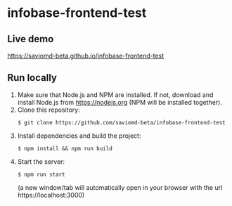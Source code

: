 # infobase-frontend-test

## Live demo
https://saviomd-beta.github.io/infobase-frontend-test

## Run locally
1. Make sure that Node.js and NPM are installed. If not, download and install Node.js from https://nodejs.org (NPM will be installed together).
1. Clone this repository:
	```
	$ git clone https://github.com/saviomd-beta/infobase-frontend-test
	```
1. Install dependencies and build the project:
	```
	$ npm install && npm run build
	```
1. Start the server:
	```
	$ npm run start
	```
	(a new window/tab will automatically open in your browser with the url https://localhost:3000)
